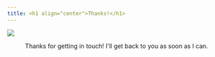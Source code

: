 ```yaml
---
title: <h1 align="center">Thanks!</h1>
---
```


<img src="/uploads/Terrarium%20GIF.gif" align="middle">

<p align="center">Thanks for getting in touch! I'll get back to you as soon as I can.</p>